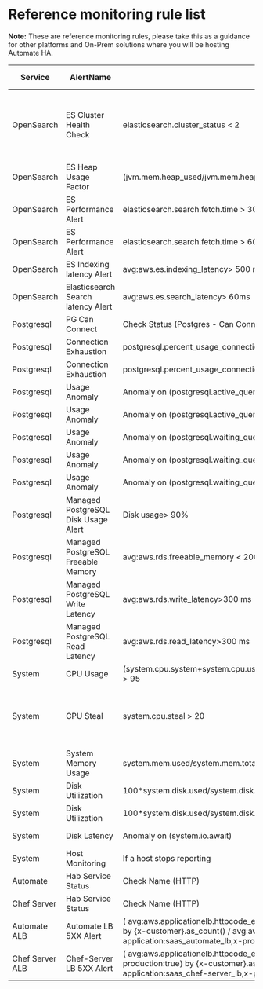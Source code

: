 # Reference monitoring rule list

**Note:**
These are  reference monitoring rules, please take this as a guidance for other platforms and On-Prem solutions where you will be hosting Automate HA.

| **Service** | **AlertName** | **Rule** | **Severity Level** | **Trigger After** | **Alert Type** | **Comments** |
| ----------- | ------------- | -------- | ------------------ | ----------------- | -------------- | ------------ |
OpenSearch    |	ES Cluster Health Check |	elasticsearch.cluster_status < 2 |	L1 |	5 Minutes |	PagerDuty |	If Cluster Goes to Yellow or Red Status PagerDuty Alert will be triggered |
OpenSearch     |	ES Heap Usage Factor |	(jvm.mem.heap_used/jvm.mem.heap_max) > 0.95	 | L1	 | 5 Minutes	 | PagerDuty |
OpenSearch      |	ES Performance Alert |	elasticsearch.search.fetch.time > 30 sec	 | L2	 | 10 Minutes	 | Slack |
OpenSearch      |	ES Performance Alert |	elasticsearch.search.fetch.time > 60 sec	 | L1	 | 10 Minutes	 | PagerDuty |
OpenSearch      |	ES Indexing latency Alert |	avg:aws.es.indexing_latency> 500 ms	 | L1	 | 15 Minutes	 | PagerDuty |
OpenSearch      |	Elasticsearch Search latency Alert |	avg:aws.es.search_latency> 60ms | 	L1	 | 15 Minutes	 | PagerDuty |
Postgresql      |	PG Can Connect |	Check Status (Postgres - Can Connect)	 | L1	| 1 Minute	 | PagerDuty |
Postgresql      |	Connection Exhaustion |	postgresql.percent_usage_connections > 90	 | L2	 | 10 Minutes	 | Slack |
Postgresql |	Connection Exhaustion |	postgresql.percent_usage_connections > 95	 | L1	 | 10 Minutes	 | PagerDuty |
Postgresql |	Usage Anomaly |	Anomaly on (postgresql.active_queries)	 | L2	 | 5 Minutes	 | Slack |
Postgresql |	Usage Anomaly |	Anomaly on (postgresql.active_queries)	 | L1	 | 10 Minutes	 | PagerDuty |
Postgresql |	Usage Anomaly |	Anomaly on (postgresql.waiting_queries)	 | L2	 | 5 Minutes	 | Slack |
Postgresql |	Usage Anomaly |	Anomaly on (postgresql.waiting_queries)	 | L1	 | 10 Minutes	 | PagerDuty |
Postgresql |	Usage Anomaly |	Anomaly on (postgresql.waiting_queries)	 | L1	 | 10 Minutes	 | PagerDuty |
Postgresql |	Managed PostgreSQL Disk Usage Alert |	Disk usage> 90%	 | L1	 | 10 Minutes	 | PagerDuty |
Postgresql |	Managed PostgreSQL Freeable Memory |	avg:aws.rds.freeable_memory < 200000000 MB	 | L1	 | 10 Minutes	 | PagerDuty |
Postgresql |	Managed PostgreSQL Write Latency |	avg:aws.rds.write_latency>300 ms	 | L2	 | 10 Minutes	 | Slack |
Postgresql |	Managed PostgreSQL Read Latency	 | avg:aws.rds.read_latency>300 ms	 | L2	 | 10 Minutes	 | Slack |
System |	CPU Usage |	(system.cpu.system+system.cpu.user+system.cpu.stolen+system.cpu.guest+system.cpu.iowait) > 95	 | L1	 | 10 Minutes	 | PagerDuty |
System |	CPU Steal |	system.cpu.steal > 20	 | L1	| 10 Minutes	 | PagerDuty | 	Terminate if Part of AutoScaling / Stop and Restart machine
System |	System Memory Usage | 	system.mem.used/system.mem.total > 0.95	 | L2	 | 10 Minutes	 | Slack |
System |	Disk Utilization |	100*system.disk.used/system.disk.total > 85	 | L2	 | 10 Minutes	 | Slack |
System |	Disk Utilization |	100*system.disk.used/system.disk.total > 90	 | L1	 | 10 Minutes	 | PagerDuty |
System |	Disk Latency |	Anomaly on (system.io.await)	 | L2	 | 5 Minutes	 | Slack |
System |	Host Monitoring	 | If a host stops reporting	 | L1	 | 5 Minutes	 | PagerDuty |
Automate |	Hab Service Status |	Check Name (HTTP)	 | L1	 | 5 Minutes	 | PagerDuty |
Chef Server |	Hab Service Status |	Check Name (HTTP)	 | L1	 | 5 Minutes	 | PagerDuty |
Automate ALB |	Automate LB 5XX Alert |	( avg:aws.applicationelb.httpcode_elb_5xx{x-application:saas_automate_lb,x-production:true} by {x-customer}.as_count() / avg:aws.applicationelb.request_count{x-application:saas_automate_lb,x-production:true} by {x-customer}.as_count() ) * 100	 | L1	 | 10 Minutes	 | PagerDuty |
Chef Server ALB |	Chef-Server LB 5XX Alert |	( avg:aws.applicationelb.httpcode_elb_5xx{x-application:saas_chef-server_lb,x-production:true} by {x-customer}.as_count() / avg:aws.applicationelb.request_count{x-application:saas_chef-server_lb,x-production:true} by {x-customer}.as_count() ) * 100	 | L1	 | 10 Minutes	 | PagerDuty |
